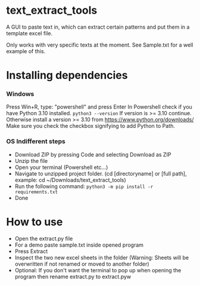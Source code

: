 # text_extract_tools
A GUI to paste text in, which can extract certain patterns and put them in a template excel file.

Only works with very specific texts at the moment.
See Sample.txt for a well example of this.

# Installing dependencies

### Windows

Press Win+R, type: "powershell" and press Enter
In Powershell check if you have Python 3.10 installed. `python3 --version`
If version is >= 3.10 continue. Otherwise install a version >= 3.10 from https://www.python.org/downloads/
Make sure you check the checkbox signifying to add Python to Path.

### OS Indifferent steps
- Download ZIP by pressing Code and selecting Download as ZIP
- Unzip the file
- Open your terminal (Powershell etc...)
- Navigate to unzipped project folder. (cd [directoryname] or [full path], example: cd ~/Downloads/text_extract_tools)
- Run the following command: `python3 -m pip install -r requirements.txt`
- Done

# How to use
- Open the extract.py file
- For a demo paste sample.txt inside opened program
- Press Extract
- Inspect the two new excel sheets in the folder (Warning: Sheets will be overwritten if not renamed or moved to another folder)
- Optional: If you don\'t want the terminal to pop up when opening the program then rename extract.py to extract.pyw

